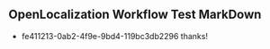 ## OpenLocalization Workflow Test MarkDown
* fe411213-0ab2-4f9e-9bd4-119bc3db2296 thanks!

<!--HONumber=Jul16_HO3-->


